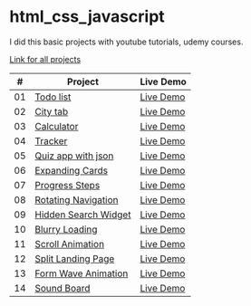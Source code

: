 # html_css_javascript
I did this basic projects with youtube tutorials, udemy courses.

[Link for all projects](https://zeraphosa-htmlcssjavascript.netlify.app)

|  #  | Project                                                                                                  | Live Demo                                                                                    |
| :-: | -------------------------------------------------------------------------------------------------------- | -------------------------------------------------------------------------------------------- |
| 01  | [Todo list](https://github.com/zeraphosa1/html_css_javascript/tree/main/todo-app)                        | [Live Demo](https://zeraphosa-htmlcssjavascript.netlify.app/todo-app/index.html)             |
| 02  | [City tab](https://github.com/zeraphosa1/html_css_javascript/tree/main/citytab)                          | [Live Demo](https://zeraphosa-htmlcssjavascript.netlify.app/citytab/index.html)              |
| 03  | [Calculator](https://github.com/zeraphosa1/html_css_javascript/tree/main/calculator)                     | [Live Demo](https://zeraphosa-htmlcssjavascript.netlify.app/calculator/index.html)           |
| 04  | [Tracker](https://github.com/zeraphosa1/html_css_javascript/tree/main/tracker)                           | [Live Demo](https://zeraphosa-htmlcssjavascript.netlify.app/tracker/index.html)              |
| 05  | [Quiz app with json](https://github.com/zeraphosa1/html_css_javascript/tree/main/quiz-app)               | [Live Demo](https://zeraphosa-htmlcssjavascript.netlify.app/quiz-app/index.html)             |
| 06  | [Expanding Cards](https://github.com/zeraphosa1/html_css_javascript/tree/main/expanding-cards)           | [Live Demo](https://zeraphosa-htmlcssjavascript.netlify.app/expanding-cards/index.html)      |
| 07  | [Progress Steps](https://github.com/zeraphosa1/html_css_javascript/tree/main/progress-steps)             | [Live Demo](https://zeraphosa-htmlcssjavascript.netlify.app/progress-steps/index.html)       |
| 08  | [Rotating Navigation](https://github.com/zeraphosa1/html_css_javascript/tree/main/rotating-navigation)   | [Live Demo](https://zeraphosa-htmlcssjavascript.netlify.app/rotating-navigation/index.html)  |
| 09  | [Hidden Search Widget](https://github.com/zeraphosa1/html_css_javascript/tree/main/hidden-search-widget) | [Live Demo](https://zeraphosa-htmlcssjavascript.netlify.app/hidden-search-widget/index.html) |
| 10  | [Blurry Loading](https://github.com/zeraphosa1/html_css_javascript/tree/main/blurry-loading)             | [Live Demo](https://zeraphosa-htmlcssjavascript.netlify.app/blurry-loading/index.html)       |
| 11  | [Scroll Animation](https://github.com/zeraphosa1/html_css_javascript/tree/main/scroll-animation)         | [Live Demo](https://zeraphosa-htmlcssjavascript.netlify.app/scroll-animation/index.html)     |
| 12  | [Split Landing Page](https://github.com/zeraphosa1/html_css_javascript/tree/main/split-landing-page)     | [Live Demo](https://zeraphosa-htmlcssjavascript.netlify.app/split-landing-page/index.html)   |
| 13  | [Form Wave Animation](https://github.com/zeraphosa1/html_css_javascript/tree/main/form-wave-animation)   | [Live Demo](https://zeraphosa-htmlcssjavascript.netlify.app/form-wave-animation/index.html)  |
| 14  | [Sound Board](https://github.com/zeraphosa1/html_css_javascript/tree/main/sound-board)                   | [Live Demo](https://zeraphosa-htmlcssjavascript.netlify.app/sound-board/index.html)          |
